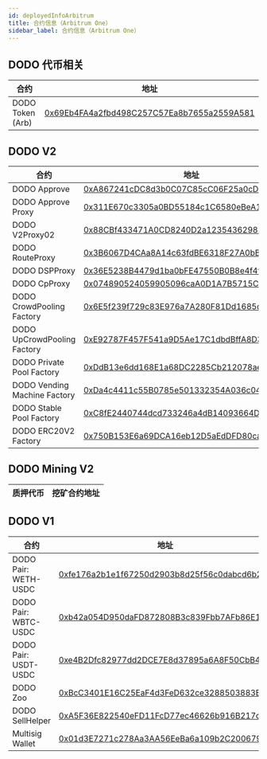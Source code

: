 ```yaml
---
id: deployedInfoArbitrum
title: 合约信息（Arbitrum One）
sidebar_label: 合约信息（Arbitrum One）
---
```


## DODO 代币相关

| 合约                      | 地址                                                                                                                  |
| ------------------------- | ---------------------------------------------------------------------------------------------------------------------|
| DODO Token (Arb)          | [0x69Eb4FA4a2fbd498C257C57Ea8b7655a2559A581](https://arbiscan.io/address/0x69Eb4FA4a2fbd498C257C57Ea8b7655a2559A581) |


## DODO V2

| 合约                           | 地址                                                                                                                  |
| ------------------------------ | -------------------------------------------------------------------------------------------------------------------- |
| DODO Approve                   | [0xA867241cDC8d3b0C07C85cC06F25a0cD3b5474d8](https://arbiscan.io/address/0xA867241cDC8d3b0C07C85cC06F25a0cD3b5474d8) |
| DODO Approve Proxy             | [0x311E670c3305a0BD55184c1C6580eBeA1FA611F0](https://arbiscan.io/address/0x311E670c3305a0BD55184c1C6580eBeA1FA611F0) |
| DODO V2Proxy02                 | [0x88CBf433471A0CD8240D2a12354362988b4593E5](https://arbiscan.io/address/0x88CBf433471A0CD8240D2a12354362988b4593E5) |
| DODO RouteProxy                | [0x3B6067D4CAa8A14c63fdBE6318F27A0bBc9F9237](https://arbiscan.io/address/0x3B6067D4CAa8A14c63fdBE6318F27A0bBc9F9237) |
| DODO DSPProxy                  | [0x36E5238B4479d1ba0bFE47550B0B8e4f4f500EAA](https://arbiscan.io/address/0x36E5238B4479d1ba0bFE47550B0B8e4f4f500EAA) |
| DODO CpProxy                   | [0x074890524059905096caA0D1A7B5715C6203c155](https://arbiscan.io/address/0x074890524059905096caA0D1A7B5715C6203c155) |
| DODO CrowdPooling Factory      | [0x6E5f239f729c83E976a7A280F81Dd1685dd89218](https://arbiscan.io/address/0x6E5f239f729c83E976a7A280F81Dd1685dd89218) |
| DODO UpCrowdPooling Factory    | [0xE92787F457F541a9D5Ae17C1dbdBffA8D3BA3C25](https://arbiscan.io/address/0xE92787F457F541a9D5Ae17C1dbdBffA8D3BA3C25) |
| DODO Private Pool Factory      | [0xDdB13e6dd168E1a68DC2285Cb212078ae10394A9](https://arbiscan.io/address/0xDdB13e6dd168E1a68DC2285Cb212078ae10394A9) |
| DODO Vending Machine Factory   | [0xDa4c4411c55B0785e501332354A036c04833B72b](https://arbiscan.io/address/0xDa4c4411c55B0785e501332354A036c04833B72b) |
| DODO Stable Pool Factory       | [0xC8fE2440744dcd733246a4dB14093664DEFD5A53](https://arbiscan.io/address/0xC8fE2440744dcd733246a4dB14093664DEFD5A53) |
| DODO ERC20V2 Factory           | [0x750B153E6a69DCA16eb12D5aEdDFD80ca3f10d1C](https://arbiscan.io/address/0x750B153E6a69DCA16eb12D5aEdDFD80ca3f10d1C) |

## DODO Mining V2

| 质押代币                        | 挖矿合约地址                                                                                                           |
| ------------------------------ | ---------------------------------------------------------------------------------------------------------------------|


## DODO V1

| 合约                            | 地址                                                                                                                 |
| ------------------------------ | -------------------------------------------------------------------------------------------------------------------- |
| DODO Pair: WETH-USDC           | [0xfe176a2b1e1f67250d2903b8d25f56c0dabcd6b2](https://arbiscan.io/address/0xfe176a2b1e1f67250d2903b8d25f56c0dabcd6b2) |
| DODO Pair: WBTC-USDC           | [0xb42a054D950daFD872808B3c839Fbb7AFb86E14C](https://arbiscan.io/address/0xb42a054D950daFD872808B3c839Fbb7AFb86E14C) |
| DODO Pair: USDT-USDC           | [0xe4B2Dfc82977dd2DCE7E8d37895a6A8F50CbB4fB](https://arbiscan.io/address/0xe4B2Dfc82977dd2DCE7E8d37895a6A8F50CbB4fB) |
| DODO Zoo                       | [0xBcC3401E16C25EaF4d3FeD632ce3288503883B1f](https://arbiscan.io/address/0xBcC3401E16C25EaF4d3FeD632ce3288503883B1f) |
| DODO SellHelper                | [0xA5F36E822540eFD11FcD77ec46626b916B217c3e](https://arbiscan.io/address/0xA5F36E822540eFD11FcD77ec46626b916B217c3e) |
| Multisig Wallet                | [0x01d3E7271c278Aa3AA56EeBa6a109b2C200679fA](https://arbiscan.io/address/0x01d3E7271c278Aa3AA56EeBa6a109b2C200679fA) |

